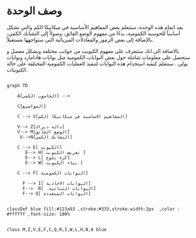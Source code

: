 # وصف الوحدة 


بعد اتمام  هذه الوحدة،  ستتعلم بعض المفاهيم الأساسية في ميكانيكا الكم والتي تشكل أساساً للحوسبة الكمومية، بدءًا من مفهوم الوضع الفائق، وصولاً إلى التشابك الكمي، بالإضافة إلى بعض الرموز والمعادلات الفيزيائية التي ستواجهها مستقبلاً.

بالاضافة الى انك  ستتعرف على مفهوم الكيوبت من جوانب مختلفة وبشكل مفصل
و  ستحصل على معلومات شاملة حول بعض  البوابات الكمومية مثل بوابات هادامارد وبوابات بولي . ستتعلم كيفية استخدام هذه البوابات لتنفيذ العمليات الكمومية المختلفة على حالة الكيوبتات.

```mermaid

graph TD

    A[الحاسوب الكمي] -->

    C{المواضيع} 

    C --> V[المفاهيم الاساسية في ميكانيكا الكم] 

    V--> Z[دالة ديراك]
    V--> M[الوضع الفائق]
     V-->N[التشابك الكمي]

    C --> E[ الكيوبت]
       E--> H[ تعريف الكيوبت ]
       E--> L[ كرة بلوخ]
       E--> W[ بناء الكيوبت ]

    C --> F[ البوابات الكمومية]

      F --> I[ البوابات الاحادية]
      F-->  R[  البوابات الثنائية]
      F--> Q[ البوابات المتعددة] 


classDef blue fill:#123a93 ,stroke:#333,stroke-width:2px  ,color : #ffffff ,font-size: 100%


class M,Z,V,E,F,C,Q,R,I,W,L,H,N,A blue


```  



